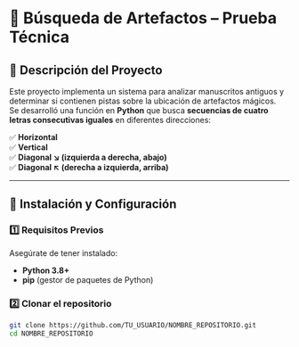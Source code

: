 # 🏺 Búsqueda de Artefactos – Prueba Técnica

## 📌 Descripción del Proyecto
Este proyecto implementa un sistema para analizar manuscritos antiguos y determinar si contienen pistas sobre la ubicación de artefactos mágicos.  
Se desarrolló una función en **Python** que busca **secuencias de cuatro letras consecutivas iguales** en diferentes direcciones:

✅ **Horizontal**  
✅ **Vertical**  
✅ **Diagonal ↘ (izquierda a derecha, abajo)**  
✅ **Diagonal ↖ (derecha a izquierda, arriba)**  

---

## 🚀 Instalación y Configuración

### **1️⃣ Requisitos Previos**
Asegúrate de tener instalado:
- **Python 3.8+**
- **pip** (gestor de paquetes de Python)

### **2️⃣ Clonar el repositorio**
```bash
git clone https://github.com/TU_USUARIO/NOMBRE_REPOSITORIO.git
cd NOMBRE_REPOSITORIO
